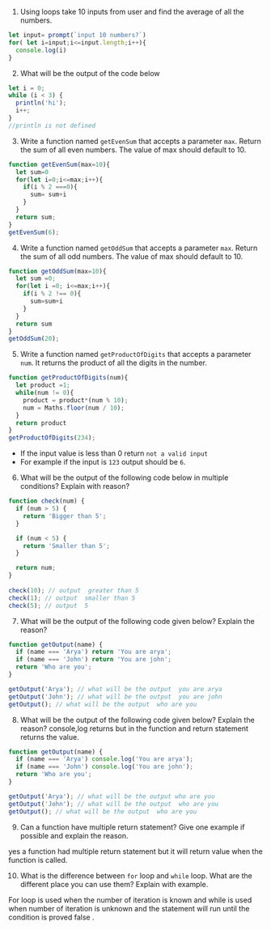 1. Using loops take 10 inputs from user and find the average of all the numbers.
```js
let input= prompt(`input 10 numbers?`)
for( let i=input;i<=input.length;i++){
  console.log(i)
}
```


2. What will be the output of the code below

```js
let i = 0;
while (i < 3) {
  println('hi');
  i++;
} 
//println is not defined
``` 

3. Write a function named `getEvenSum` that accepts a parameter `max`. Return the sum of all even numbers. The value of max should default to 10.

```js
function getEvenSum(max=10){
  let sum=0
  for(let i=0;i<=max;i++){
    if(i % 2 ===0){
      sum= sum+i
    }
  }
  return sum;
}
getEvenSum(6);
```

4. Write a function named `getOddSum` that accepts a parameter `max`. Return the sum of all odd numbers. The value of max should default to 10.
```js
function getOddSum(max=10){
  let sum =0;
  for(let i =0; i<=max;i++){
    if(i % 2 !== 0){
      sum=sum+i
    }
  }
  return sum
}
getOddSum(20);
```
5. Write a function named `getProductOfDigits` that accepts a parameter `num`. It returns the product of all the digits in the number.
```js
function getProductOfDigits(num){
  let product =1;
  while(num != 0){
    product = product*(num % 10);
    num = Maths.floor(num / 10);
  }
  return product
}
getProductOfDigits(234);
```



- If the input value is less than 0 return `not a valid input`
- For example if the input is `123` output should be `6`.

6. What will be the output of the following code below in multiple conditions? Explain with reason?

```js
function check(num) {
  if (num > 5) {
    return 'Bigger than 5';
  }

  if (num < 5) {
    return 'Smaller than 5';
  }

  return num;
}
 
check(10); // output  greater than 5
check(1); // output  smaller than 5
check(5); // output  5
```

7. What will be the output of the following code given below? Explain the reason?

```js
function getOutput(name) {
  if (name === 'Arya') return 'You are arya';
  if (name === 'John') return 'You are john';
  return 'Who are you';
}

getOutput('Arya'); // what will be the output  you are arya
getOutput('John'); // what will be the output  you are john
getOutput(); // what will be the output  who are you
```

8. What will be the output of the following code given below? Explain the reason?
console,log returns but in the function and return statement returns the value. 
```js
function getOutput(name) {
  if (name === 'Arya') console.log('You are arya');
  if (name === 'John') console.log('You are john');
  return 'Who are you';
}

getOutput('Arya'); // what will be the output who are you
getOutput('John'); // what will be the output  who are you
getOutput(); // what will be the output  who are you
```

9. Can a function have multiple return statement? Give one example if possible and explain the reason.

yes a function had multiple return statement but it will return value when the function is called.


10. What is the difference between `for` loop and `while` loop. What are the different place you can use them? Explain with example.

For loop is used when the number of iteration is known and while is used when number of iteration is unknown and the statement will run until the condition is proved false . 
